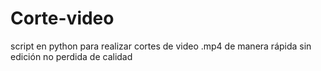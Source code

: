 # Corte-video
script en python para realizar cortes de video .mp4 de manera rápida sin edición no perdida de calidad 
